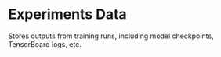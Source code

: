 # Experiments Data

Stores outputs from training runs, including model checkpoints, TensorBoard logs, etc.